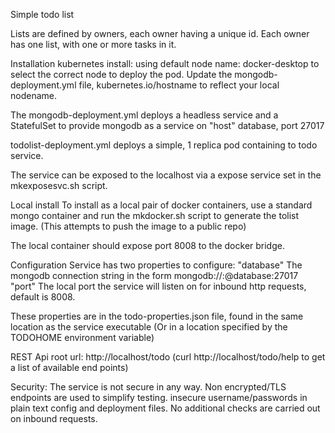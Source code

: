 Simple todo list

Lists are defined by owners, each owner having a unique id.
Each owner has one list, with one or more tasks in it.

Installation
kubernetes install:
using default node name: docker-desktop to select the correct node to deploy the pod.
Update the mongodb-deployment.yml file, kubernetes.io/hostname to reflect your local nodename.

The mongodb-deployment.yml deploys a headless service and a StatefulSet to provide
mongodb as a service on "host" database, port 27017

todolist-deployment.yml deploys a simple, 1 replica pod containing to todo service.

The service can be exposed to the localhost via a expose service set in the mkexposesvc.sh script.


Local install
To install as a local pair of docker containers, use a standard mongo container
and run the mkdocker.sh script to generate the tolist image. (This attempts to push the image to a public repo)

The local container should expose port 8008 to the docker bridge.

Configuration
Service has two properties to configure:
"database"	The mongodb connection string in the form mongodb://<user>:<password>@database:27017
"port" 		The local port the service will listen on for inbound http requests, default is 8008.

These properties are in the todo-properties.json file, found in the same location as the service executable
(Or in a location specified by the TODOHOME environment variable)


REST Api root url:  http://localhost/todo
(curl http://localhost/todo/help to get a list of available end points)


Security:
The service is not secure in any way.  Non encrypted/TLS endpoints are used to simplify testing.
insecure username/passwords in plain text config and deployment files.
No additional checks are carried out on inbound requests.

